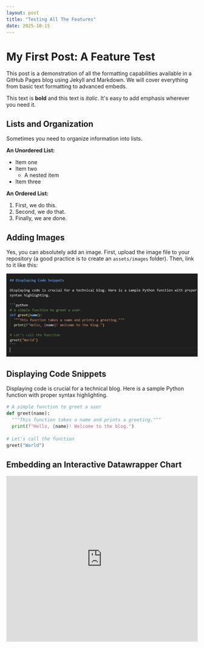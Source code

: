 ```yaml
---
layout: post
title: "Testing All The Features"
date: 2025-10-15
---
```


# My First Post: A Feature Test

This post is a demonstration of all the formatting capabilities available in a GitHub Pages blog using Jekyll and Markdown. We will cover everything from basic text formatting to advanced embeds.

This text is **bold** and this text is *italic*. It's easy to add emphasis wherever you need it.

## Lists and Organization

Sometimes you need to organize information into lists.

**An Unordered List:**
- Item one
- Item two
  - A nested item
- Item three

**An Ordered List:**
1. First, we do this.
2. Second, we do that.
3. Finally, we are done.

## Adding Images

Yes, you can absolutely add an image. First, upload the image file to your repository (a good practice is to create an `assets/images` folder). Then, link to it like this:

![A descriptive caption for my sample image](./assets/images/Screenshot2025-10-15082945.png)

## Displaying Code Snippets

Displaying code is crucial for a technical blog. Here is a sample Python function with proper syntax highlighting.

```python
# A simple function to greet a user
def greet(name):
  """This function takes a name and prints a greeting."""
  print(f"Hello, {name}! Welcome to the blog.")

# Let's call the function
greet("World")
```

## Embedding an Interactive Datawrapper Chart

<iframe title="Share of people who say the ideal number of children for a family to have is 'three or more'" aria-label="Map" id="datawrapper-chart-epn3b" src="https://datawrapper.dwcdn.net/epn3b/2/" scrolling="no" frameborder="0" style="width: 0; min-width: 100% !important; border: none;" height="435" data-external="1"></iframe>
